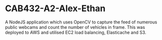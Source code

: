# CAB432-A2-Alex-Ethan
A NodeJS application which uses OpenCV to capture the feed of numerous public webcams and count the number of vehicles in frame. This was deployed to AWS and utilised EC2 load balancing, Elasticache and S3.
